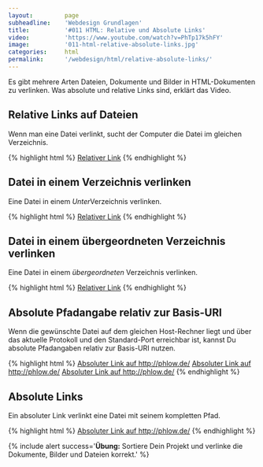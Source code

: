 ```yaml
---
layout:         page
subheadline:    'Webdesign Grundlagen'
title:          '#011 HTML: Relative und Absolute Links'
video:          'https://www.youtube.com/watch?v=PhTp17k5hFY'
image:          '011-html-relative-absolute-links.jpg'
categories:     html
permalink:      '/webdesign/html/relative-absolute-links/'
---
```

Es gibt mehrere Arten Dateien, Dokumente und Bilder in HTML-Dokumenten zu verlinken. Was absolute und relative Links sind, erklärt das Video.
<!--more-->


## Relative Links auf Dateien

Wenn man eine Datei verlinkt, sucht der Computer die Datei im gleichen Verzeichnis.

{% highlight html %}
<a href="relativ.html">Relativer Link</a>
{% endhighlight %}


## Datei in einem Verzeichnis verlinken

Eine Datei in einem *Unter*Verzeichnis verlinken.

{% highlight html %}
<a href="ordner/index.html">Relativer Link</a>
{% endhighlight %}


## Datei in einem übergeordneten Verzeichnis verlinken

Eine Datei in einem *übergeordneten* Verzeichnis verlinken.

{% highlight html %}
<a href="../ordner/index.html">Relativer Link</a>
{% endhighlight %}




## Absolute Pfadangabe relativ zur Basis-URI

Wenn die gewünschte Datei auf dem gleichen Host-Rechner liegt und über das aktuelle Protokoll und den Standard-Port erreichbar ist, kannst Du absolute Pfadangaben relativ zur Basis-URI nutzen.

{% highlight html %}
<a href="/">Absoluter Link auf http://phlow.de/</a>
<a href="/index.html">Absoluter Link auf http://phlow.de/</a>
<a href="/img/hintergrund.gif">Absoluter Link auf http://phlow.de/</a>
{% endhighlight %}


## Absolute Links

Ein absoluter Link verlinkt eine Datei mit seinem kompletten Pfad.

{% highlight html %}
<a href="http://phlow.de/">Absoluter Link auf http://phlow.de/</a>
{% endhighlight %}







{% include alert success='**Übung:** Sortiere Dein Projekt und verlinke die Dokumente, Bilder und Dateien korrekt.' %}
